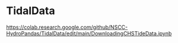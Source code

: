 # TidalData
https://colab.research.google.com/github/NSCC-HydroPandas/TidalData/edit/main/DownloadingCHSTideData.ipynb
